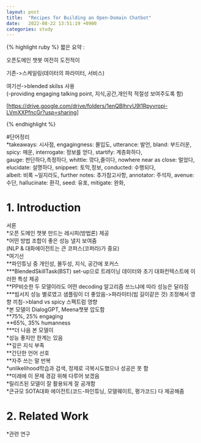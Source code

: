 ```yaml
---
layout: post
title:  "Recipes for Building an Open-Domain Chatbot"
date:   2022-08-22 13:51:19 +0900
categories: study
---
```





{% highlight ruby %}
짧은 요약 :  

오픈도메인 챗봇 여전히 도전적이  

기존->스케일링(데이터의 파라미터, 서비스)  

여기선->blended skilss 사용  
(-providing engaging talking point, 지식,공간,개인적 적절성 보여주도록 함)  


[https://drive.google.com/drive/folders/1enQBlhrvU9l1Rpyvropi-LVmXXPfncGr?usp=sharing]


{% endhighlight %}


#단어정리  
*takeaways: 시사점, engagingness: 몰입도, utterance: 발언, bland: 부드러운, spicy: 매운, interrogate: 정보를 얻다, startify: 계층화하다,   
gauge: 판단하다,측정하다, whittle: 깎다,줄이다, nowhere near as close: 멀었다, elucidate: 설명하다, snippeet: 토막,정보, conducted: 수행되다,  
albeit: 비록 ~일지라도, further notes: 추가참고사항, annotator: 주석자, avenue: 수단, hallucinate: 환각, seed: 유포, mitigate: 완화, 

# 1. Introduction  
서론  
*오픈 도메인 챗봇 만드는 레시피(방법론) 제공  
*어떤 방법 조합이 좋은 성능 낼지 보여줌  
(NLP & 대화에이전트는 큰 코퍼스(코퍼라)가 중요)  
*여기선  
**파인튜닝 중 개인성, 몰두성, 지식, 공간에 포커스  
***BlendedSkillTask(BST) set-up으로 트레이닝 데이터와 초기 대화컨텍스트에 이러한 특성 제공  
**PP비슷한 두 모델이라도 어떤 decoding 알고리즘 쓰느냐에 따라 성능은 달라짐  
***빔서치 성능 별로였고 샘플링이 더 좋았음->파라미터(빔 길이같은 것) 조정해서 영향 끼침->bland vs spicy 스펙트럼 영향  
*본 모델이 DialogGPT, Meena챗봇 압도함  
**75%, 25% engaging  
**65%, 35% humanness  
***더 나음 본 모델이  
*성능 좋지만 한계는 있음  
**깊은 지식 부족  
**간단한 언어 선호  
**자주 쓰는 말 반복  
*unlikelihood학습과 검색, 정제로 극복시도했으나 성공은 못 함  
**미래에 이 문제 경감 위해 다루어 보겠음  
*릴리즈된 모델이 잘 활용되게 잘 공개함  
*큰규모 SOTA대화 에이전트(코드-파인튜닝, 모델웨이트, 평가코드) 다 제공해줌  


# 2. Related Work  
*관련 연구  
  
